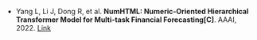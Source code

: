 * Yang L, Li J, Dong R, et al. <b>NumHTML: Numeric-Oriented Hierarchical Transformer Model for Multi-task Financial Forecasting[C]</b>. AAAI, 2022. [Link](https://arxiv.org/abs/2201.01770)
